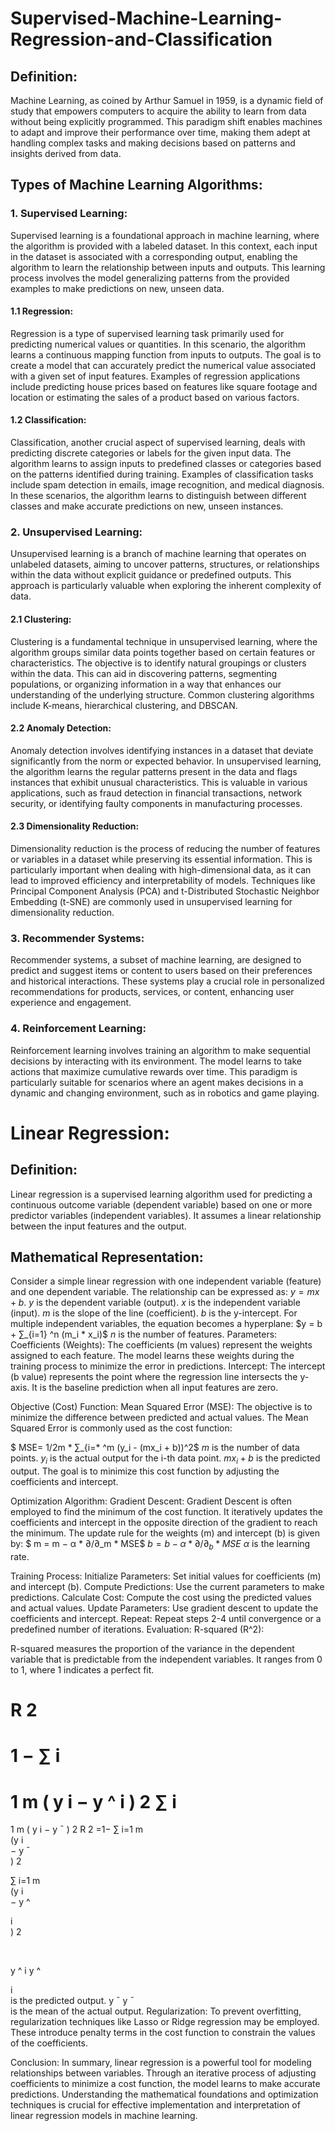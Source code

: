 # Supervised-Machine-Learning-Regression-and-Classification

## Definition:
Machine Learning, as coined by Arthur Samuel in 1959, is a dynamic field of study that empowers computers to acquire the ability to learn from data without being explicitly programmed. This paradigm shift enables machines to adapt and improve their performance over time, making them adept at handling complex tasks and making decisions based on patterns and insights derived from data.

## Types of Machine Learning Algorithms:

### 1. Supervised Learning:
Supervised learning is a foundational approach in machine learning, where the algorithm is provided with a labeled dataset. In this context, each input in the dataset is associated with a corresponding output, enabling the algorithm to learn the relationship between inputs and outputs. This learning process involves the model generalizing patterns from the provided examples to make predictions on new, unseen data.

#### 1.1 Regression:
Regression is a type of supervised learning task primarily used for predicting numerical values or quantities. In this scenario, the algorithm learns a continuous mapping function from inputs to outputs. The goal is to create a model that can accurately predict the numerical value associated with a given set of input features. Examples of regression applications include predicting house prices based on features like square footage and location or estimating the sales of a product based on various factors.

#### 1.2 Classification:
Classification, another crucial aspect of supervised learning, deals with predicting discrete categories or labels for the given input data. The algorithm learns to assign inputs to predefined classes or categories based on the patterns identified during training. Examples of classification tasks include spam detection in emails, image recognition, and medical diagnosis. In these scenarios, the algorithm learns to distinguish between different classes and make accurate predictions on new, unseen instances.

### 2. Unsupervised Learning:
Unsupervised learning is a branch of machine learning that operates on unlabeled datasets, aiming to uncover patterns, structures, or relationships within the data without explicit guidance or predefined outputs. This approach is particularly valuable when exploring the inherent complexity of data.

#### 2.1 Clustering:
Clustering is a fundamental technique in unsupervised learning, where the algorithm groups similar data points together based on certain features or characteristics. The objective is to identify natural groupings or clusters within the data. This can aid in discovering patterns, segmenting populations, or organizing information in a way that enhances our understanding of the underlying structure. Common clustering algorithms include K-means, hierarchical clustering, and DBSCAN.

#### 2.2 Anomaly Detection:
Anomaly detection involves identifying instances in a dataset that deviate significantly from the norm or expected behavior. In unsupervised learning, the algorithm learns the regular patterns present in the data and flags instances that exhibit unusual characteristics. This is valuable in various applications, such as fraud detection in financial transactions, network security, or identifying faulty components in manufacturing processes.

#### 2.3 Dimensionality Reduction:
Dimensionality reduction is the process of reducing the number of features or variables in a dataset while preserving its essential information. This is particularly important when dealing with high-dimensional data, as it can lead to improved efficiency and interpretability of models. Techniques like Principal Component Analysis (PCA) and t-Distributed Stochastic Neighbor Embedding (t-SNE) are commonly used in unsupervised learning for dimensionality reduction.


### 3. Recommender Systems:
Recommender systems, a subset of machine learning, are designed to predict and suggest items or content to users based on their preferences and historical interactions. These systems play a crucial role in personalized recommendations for products, services, or content, enhancing user experience and engagement.

### 4. Reinforcement Learning:
Reinforcement learning involves training an algorithm to make sequential decisions by interacting with its environment. The model learns to take actions that maximize cumulative rewards over time. This paradigm is particularly suitable for scenarios where an agent makes decisions in a dynamic and changing environment, such as in robotics and game playing.



# Linear Regression:
## Definition:
Linear regression is a supervised learning algorithm used for predicting a continuous outcome variable (dependent variable) based on one or more predictor variables (independent variables). It assumes a linear relationship between the input features and the output.

## Mathematical Representation:
Consider a simple linear regression with one independent variable (feature) and one dependent variable. The relationship can be expressed as: $y = mx + b$.
$y$ is the dependent variable (output).
$x$ is the independent variable (input).
$m$ is the slope of the line (coefficient).
$b$ is the y-intercept.
For multiple independent variables, the equation becomes a hyperplane: $y = b + ∑_{i=1} ^n (m_i * x_i)$
$n$ is the number of features.
Parameters:
Coefficients (Weights):
The coefficients (m values) represent the weights assigned to each feature. The model learns these weights during the training process to minimize the error in predictions.
Intercept:
The intercept (b value) represents the point where the regression line intersects the y-axis. It is the baseline prediction when all input features are zero.

Objective (Cost) Function:
Mean Squared Error (MSE):
The objective is to minimize the difference between predicted and actual values. The Mean Squared Error is commonly used as the cost function:

$ MSE= 1/2m * ∑_{i=* ^m (y_i - (mx_i + b))^2$
$m$ is the number of data points.
$y_i$ is the actual output for the i-th data point.
$mx_i + b$ is the predicted output.
The goal is to minimize this cost function by adjusting the coefficients and intercept.

Optimization Algorithm:
Gradient Descent:
Gradient Descent is often employed to find the minimum of the cost function. It iteratively updates the coefficients and intercept in the opposite direction of the gradient to reach the minimum. The update rule for the weights (m) and intercept (b) is given by:
$ m = m − α * ∂/∂_m * MSE$ 
$b = b − α * ∂/∂_b * MSE$
$α$ is the learning rate.

Training Process:
Initialize Parameters:
Set initial values for coefficients (m) and intercept (b).
Compute Predictions:
Use the current parameters to make predictions.
Calculate Cost:
Compute the cost using the predicted values and actual values.
Update Parameters:
Use gradient descent to update the coefficients and intercept.
Repeat:
Repeat steps 2-4 until convergence or a predefined number of iterations.
Evaluation:
R-squared (R^2):

R-squared measures the proportion of the variance in the dependent variable that is predictable from the independent variables. It ranges from 0 to 1, where 1 indicates a perfect fit.

R
2
=
1
−
∑
i
=
1
m
(
y
i
−
y
^
i
)
2
∑
i
=
1
m
(
y
i
−
y
ˉ
)
2
R 
2
 =1− 
∑ 
i=1
m
​	
 (y 
i
​	
 − 
y
ˉ
​	
 ) 
2
 
∑ 
i=1
m
​	
 (y 
i
​	
 − 
y
^
​	
  
i
​	
 ) 
2
 
​	
 

y
^
i
y
^
​	
  
i
​	
  is the predicted output.
y
ˉ
y
ˉ
​	
  is the mean of the actual output.
Regularization:
To prevent overfitting, regularization techniques like Lasso or Ridge regression may be employed. These introduce penalty terms in the cost function to constrain the values of the coefficients.

Conclusion:
In summary, linear regression is a powerful tool for modeling relationships between variables. Through an iterative process of adjusting coefficients to minimize a cost function, the model learns to make accurate predictions. Understanding the mathematical foundations and optimization techniques is crucial for effective implementation and interpretation of linear regression models in machine learning.
